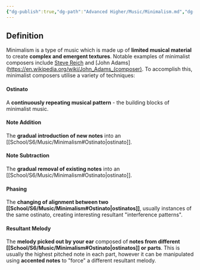 ```yaml
---
{"dg-publish":true,"dg-path":"Advanced Higher/Music/Minimalism.md","dg-permalink":"music/minimalism","permalink":"/music/minimalism/"}
---
```


## Definition

Minimalism is a type of music which is made up of **limited musical material** to create **complex and emergent textures**. Notable examples of minimalist composers include [Steve Reich](https://en.wikipedia.org/wiki/Steve_Reich) and [John Adams](https://en.wikipedia.org/wiki/John_Adams_(composer). To accomplish this, minimalist composers utilise a variety of techniques:
#### Ostinato
A **continuously repeating musical pattern** - the building blocks of minimalist music.
#### Note Addition
The **gradual introduction of new notes** into an [[School/S6/Music/Minimalism#Ostinato\|ostinato]].
#### Note Subtraction
The **gradual removal of existing notes** into an [[School/S6/Music/Minimalism#Ostinato\|ostinato]].
#### Phasing
The **changing of alignment between two [[School/S6/Music/Minimalism#Ostinato\|ostinatos]]**, usually instances of the same ostinato, creating interesting resultant "interference patterns".
#### Resultant Melody
The **melody picked out by your ear** composed of **notes from different [[School/S6/Music/Minimalism#Ostinato\|ostinatos]] or parts**. This is usually the highest pitched note in each part, however it can be manipulated using **accented notes** to "force" a different resultant melody.
